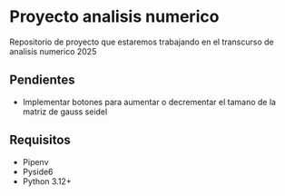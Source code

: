 # Proyecto analisis numerico

Repositorio de proyecto que estaremos trabajando en el transcurso de analisis numerico 2025


## Pendientes
- Implementar botones para aumentar o decrementar el tamano de la matriz de gauss seidel
## Requisitos
- Pipenv
- Pyside6
- Python 3.12+
